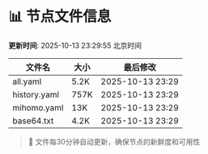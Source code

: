 # 📊 节点文件信息

**更新时间**: 2025-10-13 23:29:55 北京时间

| 文件名 | 大小 | 最后修改 |
|--------|------|----------|
| all.yaml | 5.2K | 2025-10-13 23:29 |
| history.yaml | 757K | 2025-10-13 23:29 |
| mihomo.yaml | 13K | 2025-10-13 23:29 |
| base64.txt | 4.2K | 2025-10-13 23:29 |

> 🔄 文件每30分钟自动更新，确保节点的新鲜度和可用性
